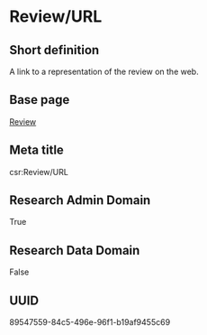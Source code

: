 # Review/URL
## Short definition
A link to a representation of the review on the web.
## Base page
[Review](../../Objects/Review.md)
## Meta title
csr:Review/URL
## Research Admin Domain
True
## Research Data Domain
False
## UUID
89547559-84c5-496e-96f1-b19af9455c69
